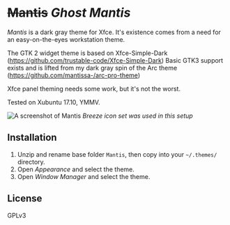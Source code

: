 ~~Mantis~~ *Ghost Mantis*
==========

*Mantis* is a dark gray theme for Xfce.
It's existence comes from a need for an easy-on-the-eyes workstation theme.


The GTK 2 widget theme is based on Xfce-Simple-Dark (https://github.com/trustable-code/Xfce-Simple-Dark)
Basic GTK3 support exists and is lifted from my dark gray spin of the Arc theme (https://github.com/mantissa-/arc-pro-theme)

Xfce panel theming needs some work, but it's not the worst.

Tested on Xubuntu 17.10, YMMV.

![A screenshot of Mantis](https://i.imgur.com/Mjb8o3N.png)
*Breeze icon set was used in this setup*

Installation
------------

1. Unzip and rename base folder `Mantis`, then copy into your `~/.themes/` directory.
2. Open *Appearance* and select the theme.
3. Open *Window Manager* and select the theme.

License
-------

GPLv3
